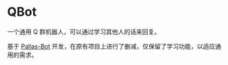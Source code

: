 # QBot
一个通用 Q 群机器人，可以通过学习其他人的话来回复。

基于 [Pallas-Bot](https://github.com/MistEO/Pallas-Bot) 开发，在原有项目上进行了删减，仅保留了学习功能，以适应通用的需求。